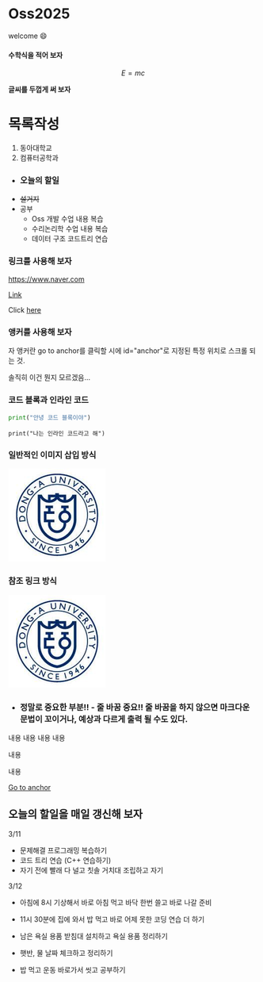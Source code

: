 # Oss2025
welcome 😄
#### 수학식을 적어 보자

$$
E=mc
$$

**글씨를 두껍게 써 보자**

# 목록작성
1. 동아대학교
2. 컴퓨터공학과

+ ### 오늘의 할일
- ~~설거지~~
- 공부
  - Oss 개발 수업 내용 복습
  - 수리논리학 수업 내용 복습
  - 데이터 구조 코드트리 연습

### 링크를 사용해 보자
https://www.naver.com

[Link](https://www.naver.com "네이버")

Click [here][id] 

[id]: https://www.naver.com

### 앵커를 사용해 보자
<a id="anchor"></a>

자 앵커란 go to anchor를 클릭할 시에 id="anchor"로 지정된 특정 위치로 스크롤 되는 것.

솔직히 이건 뭔지 모르겠음...

### 코드 블록과 인라인 코드
```python
print("안녕 코드 블록이야")
```
`print("나는 인라인 코드라고 해")`

### 일반적인 이미지 삽입 방식
![이미지가 안 보여요](https://raw.githubusercontent.com/vixiv0418/Oss2025/refs/heads/main/%EB%8F%99%EC%95%84%EB%8C%80.jfif "동아대 로고")

### 참조 링크 방식
![][id1]

[id1]:https://raw.githubusercontent.com/vixiv0418/Oss2025/refs/heads/main/%EB%8F%99%EC%95%84%EB%8C%80.jfif "동아대 로고"

* ### 정말로 중요한 부분!! - 줄 바꿈 중요!! 줄 바꿈을 하지 않으면 마크다운 문법이 꼬이거나, 예상과 다르게 출력 될 수도 있다.


내용
내용
내용 
내용


내용

내용


[Go to anchor](#anchor)

## 오늘의 할일을 매일 갱신해 보자
3/11
- 문제해결 프로그래밍 복습하기
- 코드 트리 연습 (C++ 연습하기)
- 자기 전에 빨래 다 널고 칫솔 거치대 조립하고 자기

3/12 
- 아침에 8시 기상해서 바로 아침 먹고 바닥 한번 쓸고 바로 나갈 준비

- 11시 30분에 집에 와서 밥 먹고 바로 어제 못한 코딩 연습 더 하기
- 남은 욕실 용품 받침대 설치하고 욕실 용품 정리하기
- 햇반, 물 날짜 체크하고 정리하기
- 밥 먹고 운동 바로가서 씻고 공부하기 
